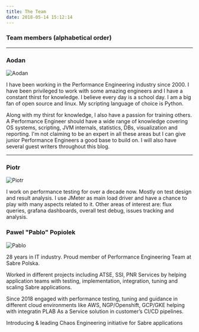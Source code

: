 ```yaml
---
title: The Team
date: 2018-05-14 15:12:14
---
```



### Team members (alphabetical order)

---

### Aodan

![Aodan](img/team/aodan.profile-150x150.jpg)


I have been working in the Performance Engineering industry since 2000. I have been privileged to work with some amazing engineers and I have a constant thirst for knowledge. I believe every day is a school day. I am a big fan of open source and linux. My scripting language of choice is Python.

Along with my thirst for knowledge, I also have a passion for training others. A Performance Engineer should have a wide range of knowledge covering OS systems, scripting, JVM internals, statistics, DBs, visualization and reporting. I\'m not claiming to be an expert in all these areas but I can give junior Performance Engineers a good base to build on. I will also have several guest writers throughout this blog.

---

### Piotr

![Piotr](img/team/piotr.avatar-150x150.jpg)

I work on performance testing for over a decade now. Mostly on test design and result analysis. I use JMeter as main load driver and have a chance to play with many aspects related to it. Other areas of interest are: flux queries, grafana dashboards, overall test debug, issues tracking and analysis.

### Pawel "Pablo" Popiolek

![Pablo](img/team/pablo.profile-150x150.jpg)

28 years in IT industry. Proud member of Performance Engineering Team at Sabre Polska. 


Worked in different projects including ATSE, SSI, PNR Services by helping application teams with testing, implementation, integration, tuning and scaling Sabre applications. 

Since 2018 engaged with performance testing, tuning and guidance in different cloud environments like AWS, NGP/Openshift, GCP/GKE helping with integratin PLAB As a Service solution in customer’s CI/CD pipelines.

Introducing & leading Chaos Engineering initiative for Sabre applications


